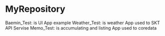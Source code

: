 # MyRepository

Baemin_Test: is UI App example
Weather_Test: is weather App used to SKT API Servise
Memo_Test: is  accumulating and listing App used to coredata
